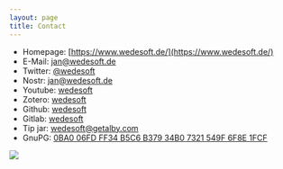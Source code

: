 ```yaml
---
layout: page
title: Contact
---
```


* Homepage: [https://www.wedesoft.de/](https://www.wedesoft.de/)
* E-Mail: [jan@wedesoft.de](mailto:jan@wedesoft.de)
* Twitter: [@wedesoft](https://twitter.com/wedesoft)
* Nostr: [jan@wedesoft.de](https://iris.to/jan@wedesoft.de)
* Youtube: [wedesoft](https://www.youtube.com/user/wedesoft)
* Zotero: [wedesoft](https://www.zotero.org/wedesoft/items)
* Github: [wedesoft](https://github.com/wedesoft/)
* Gitlab: [wedesoft](https://gitlab.com/wedesoft/)
* Tip jar: [wedesoft@getalby.com](https://getalby.com/wedesoft)
* GnuPG: [0BA0 06FD FF34 B5C6 B379  34B0 7321 549F 6F8E 1FCF](../gnupg-wedekind.asc)

![](../pics/qrcode.png)

